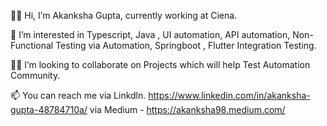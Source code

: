 👩‍💻 Hi, I’m Akanksha Gupta, currently working at Ciena.

🧠 I’m interested in Typescript, Java , UI automation, API automation, Non-Functional Testing via Automation, Springboot , Flutter Integration Testing.

👯‍♀️ I’m looking to collaborate on Projects which will help Test Automation Community.

📫 You can reach me via Linkdln. https://www.linkedin.com/in/akanksha-gupta-48784710a/ via Medium - https://akanksha98.medium.com/
